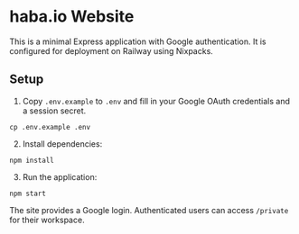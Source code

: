# haba.io Website

This is a minimal Express application with Google authentication. It is configured for deployment on Railway using Nixpacks.

## Setup

1. Copy `.env.example` to `.env` and fill in your Google OAuth credentials and a session secret.

```
cp .env.example .env
```

2. Install dependencies:

```
npm install
```

3. Run the application:

```
npm start
```

The site provides a Google login. Authenticated users can access `/private` for their workspace.
